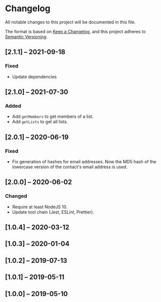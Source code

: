# Changelog

All notable changes to this project will be documented in this file.

The format is based on [Keep a Changelog](https://keepachangelog.com/en/1.0.0/),
and this project adheres to [Semantic Versioning](https://semver.org/spec/v2.0.0.html).

## [2.1.1] – 2021-09-18

### Fixed

- Update dependencies

## [2.1.0] – 2021-07-30

### Added

- Add `getMembers` to get members of a list.
- Add `getLists` to get all lists.

## [2.0.1] – 2020-06-19

### Fixed

- Fix generation of hashes for email addresses. Now the MD5 hash of the lowercase version of the contact's email address is used.

## [2.0.0] – 2020-06-02

### Changed

- Require at least NodeJS 10.
- Update tool chain (Jest, ESLint, Prettier).

## [1.0.4] – 2020-03-12

## [1.0.3] – 2020-01-04

## [1.0.2] – 2019-07-13

## [1.0.1] – 2019-05-11

## [1.0.0] – 2019-05-10
